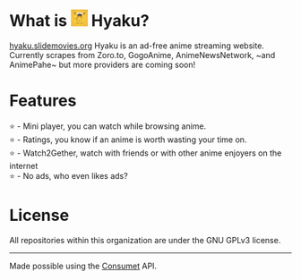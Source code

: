 # What is <img src="logo.jpeg" style="height:30px;"> Hyaku?
[hyaku.slidemovies.org](https://hyaku.slidemovies.org)
Hyaku is an ad-free anime streaming website.
Currently scrapes from Zoro.to, GogoAnime, AnimeNewsNetwork, ~and AnimePahe~ but more providers are coming soon!

# Features
⭐️ - Mini player, you can watch while browsing anime.<br>
⭐️ - Ratings, you know if an anime is worth wasting your time on.<br>
⭐️ - Watch2Gether, watch with friends or with other anime enjoyers on the internet<br>
⭐️ - No ads, who even likes ads?<br>

# License
All repositories within this organization are under the GNU GPLv3 license.

---

Made possible using the [Consumet](https://github.com/consumet) API.
